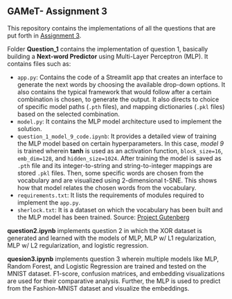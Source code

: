 ## GAMeT- Assignment 3

This repository contains the implementations of all the questions that are put forth in [Assignment 3](https://docs.google.com/document/d/1zfuJH2ZUQ8XcUlF5EMhPIfwP7Bn5OK4-sICZFdKYg-8/edit?usp=sharing). 

Folder **Question_1** contains the implementation of question 1, basically building a **Next-word Predictor** using Multi-Layer Perceptron (MLP). It contains files such as:
- `app.py`: Contains the code of a Streamlit app that creates an interface to generate the next words by choosing the available drop-down options. It also contains the typical framework that would follow after a certain combination is chosen, to generate the output. It also directs to choice of specific model paths (`.pth` files), and mapping dictionaries (`.pkl` files) based on the selected combination.
- `model.py`: It contains the MLP model architecture used to implement the solution.
- `question_1_model_9_code.ipynb`: It provides a detailed view of training the MLP model based on certain hyperparameters. In this case, *model 9* is trained wherein **tanh** is used as an activation function, `block_size=16`, `emb_dim=128`, and `hidden_size=1024`. After training the model is saved as `.pth` file and its integer-to-string and string-to-integer mappings are stored `.pkl` files. Then, some specific words are chosen from the vocabulary and are visualized using 2-dimensional t-SNE. This shows how that model relates the chosen words from the vocabulary.
- `requirements.txt`: It lists the requirements of modules required to implement the `app.py`.
- `sherlock.txt`: It is a dataset on which the vocabulary has been built and the MLP model has been trained. Source: [Project Gutenberg](https://www.gutenberg.org/files/1661/1661-0.txt)

**question2.ipynb** implements question 2 in which the XOR dataset is generated and learned with the models of MLP, MLP w/ L1 regularization, MLP w/ L2 regularization, and logistic regression.

**quesion3.ipynb** implements question 3 wherein multiple models like MLP, Random Forest, and Logistic Regression are trained and tested on the MNIST dataset. F1-score, confusion matrices, and embedding visualizations are used for their comparative analysis. Further, the MLP is used to predict from the Fashion-MNIST dataset and visualize the embeddings.
